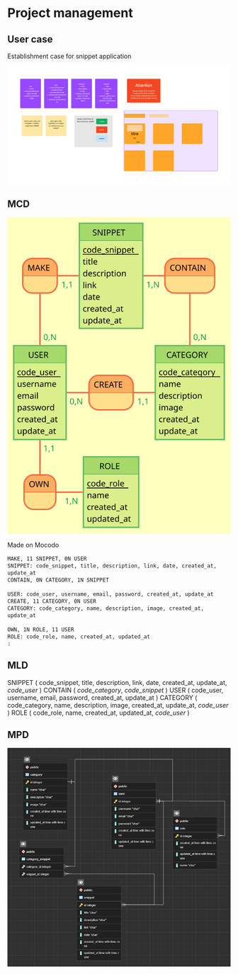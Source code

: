 # Project management

## User case

Establishment case for snippet application

![Use case](./image/MCD_MLD.png)

## MCD

![MCD](./image/Users.svg)

Made on Mocodo

```
MAKE, 11 SNIPPET, 0N USER
SNIPPET: code_snippet, title, description, link, date, created_at, update_at
CONTAIN, 0N CATEGORY, 1N SNIPPET

USER: code_user, username, email, password, created_at, update_at
CREATE, 11 CATEGORY, 0N USER
CATEGORY: code_category, name, description, image, created_at, update_at

OWN, 1N ROLE, 11 USER
ROLE: code_role, name, created_at, updated_at
:
```

## MLD


SNIPPET ( code_snippet, title, description, link, date, created_at, update_at, *code_user* )
CONTAIN ( *code_category*, *code_snippet* )
USER ( code_user, username, email, password, created_at, update_at )
CATEGORY ( code_category, name, description, image, created_at, update_at, *code_user* )
ROLE ( code_role, name, created_at, updated_at, *code_user* )

## MPD

![MPD](./image/mpd.png)

